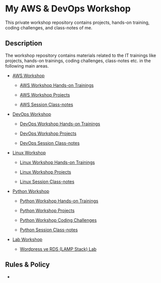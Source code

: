 # My AWS & DevOps Workshop

This private workshop repository contains projects, hands-on training, coding challenges, and class-notes of me.

## Description

The workshop repository contains materials related to the IT trainings like projects, hands-on trainings, coding challenges, class-notes etc. in the following main areas.

- [AWS Workshop](./Aws/README.md)

    - [AWS Workshop Hands-on Trainings](./Aws/hands-on/README.md)

    - [AWS Workshop Projects](./Aws/projects/README.md)

    - [AWS Session Class-notes](./Aws/class-notes/README.md)

- [DevOps Workshop](./devops/README.md)

    - [DevOps Workshop Hands-on Trainings](./Devops/hands-on/README.md)

    - [DevOps Workshop Projects](./Devops/projects/README.md)

    - [DevOps Session Class-notes](./Devops/class-notes/README.md)

- [Linux Workshop](./Linux/README.md)

    - [Linux Workshop Hands-on Trainings](./Linux/hands-on/README.md)

    - [Linux Workshop Projects](./Linux/projects/README.md)

    - [Linux Session Class-notes](./Linux/class-notes/README.md)

- [Python Workshop](./Python/README.md)

    - [Python Workshop Hands-on Trainings](./Python/hands-on/README.md)

    - [Python Workshop Projects](./Python//projects/README.md)

    - [Python Workshop Coding Challenges](./Python//coding-challenges/README.md)

    - [Python Session Class-notes](./Python//class-notes/README.md)

- [Lab Workshop](./Lab/README.md)
  
    - [Wordpress ve RDS (LAMP Stack) Lab]()


## Rules & Policy

- 
